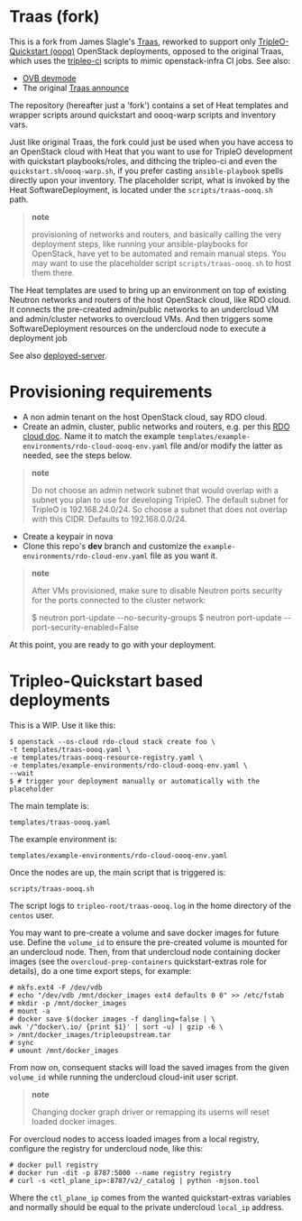 Traas (fork)
============

This is a fork from James Slagle's [Traas](https://github.com/slagle/traas),
reworked to support only
[TripleO-Quickstart (oooq)](https://github.com/openstack/tripleo-quickstart)
OpenStack deployments, opposed to the original Traas, which uses the
[tripleo-ci](https://github.com/openstack-infra/tripleo-ci) scripts to mimic
openstack-infra CI jobs. See also:

* [OVB devmode](https://docs.openstack.org/tripleo-quickstart/latest/devmode-ovb.html)
* The original [Traas announce](http://lists.openstack.org/pipermail/openstack-dev/2017-February/112993.html)

The repository (hereafter just a 'fork') contains a set of Heat templates and
wrapper scripts around quickstart and oooq-warp scripts and inventory vars.

Just like original Traas, the fork could just be used when you have access to
an OpenStack cloud with Heat that you want to use for TripleO development with
quickstart playbooks/roles, and dithcing the tripleo-ci and even the
`quickstart.sh`/`oooq-warp.sh`, if you prefer casting `ansible-playbook` spells
directly upon your inventory. The placeholder script, what is invoked by
the Heat SoftwareDeployment, is located under the `scripts/traas-oooq.sh` path.

> **note**
>
> provisioning of networks and routers, and basically calling the very
> deployment steps, like running your ansible-playbooks for OpenStack, have yet
> to be automated and remain manual steps. You may want to use the placeholder
> script `scripts/traas-oooq.sh` to host them there.

The Heat templates are used to bring up an environment on top of existing
Neutron networks and routers of the host OpenStack cloud, like RDO cloud. It
connects the pre-created admin/public networks to an undercloud VM and
admin/cluster networks to overcloud VMs. And then triggers some
SoftwareDeployment resources on the undercloud node to execute a deployment job

See also
[deployed-server](https://docs.openstack.org/tripleo-docs/latest/install/advanced_deployment/deployed_server.html).

Provisioning requirements
=========================

* A non admin tenant on the host OpenStack cloud, say RDO cloud.
* Create an admin, cluster, public networks and routers, e.g. per this
  [RDO cloud doc](https://docs.google.com/document/d/1bFEayAH7Mqi7zn7fpdMS3Zc-plOOnqoGqh7cDNjLxB8/edit#heading=h.2wr6dc75ub5y).
  Name it to match the example `templates/example-environments/rdo-cloud-oooq-env.yaml`
  file and/or modify the latter as needed, see the steps below.

> **note**
>
> Do not choose an admin network subnet that would overlap with a subnet you plan
> to use for developing TripleO. The default subnet for TripleO is 192.168.24.0/24.
> So choose a subnet that does not overlap with this CIDR. Defaults to 192.168.0.0/24.

* Create a keypair in nova
* Clone this repo's **dev** branch and customize the
 `example-environments/rdo-cloud-env.yaml` file as you want it.

> **note**
>
> After VMs provisioned, make sure to disable Neutron ports
> security for the ports connected to the cluster network:
>
>    $ neutron port-update --no-security-groups <id>
>    $ neutron port-update <id> --port-security-enabled=False

At this point, you are ready to go with your deployment.

Tripleo-Quickstart based deployments
====================================

This is a WIP. Use it like this:

    $ openstack --os-cloud rdo-cloud stack create foo \
    -t templates/traas-oooq.yaml \
    -e templates/traas-oooq-resource-registry.yaml \
    -e templates/example-environments/rdo-cloud-oooq-env.yaml \
    --wait
    $ # trigger your deployment manually or automatically with the placeholder

The main template is:

    templates/traas-oooq.yaml

The example environment is:

    templates/example-environments/rdo-cloud-oooq-env.yaml

Once the nodes are up, the main script that is triggered is:

    scripts/traas-oooq.sh

The script logs to `tripleo-root/traas-oooq.log` in the home directory of the
`centos` user.

You may want to pre-create a volume and save docker images for future use.
Define the ``volume_id`` to ensure the pre-created volume is mounted for
an undercloud node. Then, from that undercloud node containing docker images
(see the `overcloud-prep-containers` quickstart-extras role for details),
do a one time export steps, for example:

    # mkfs.ext4 -F /dev/vdb
    # echo "/dev/vdb /mnt/docker_images ext4 defaults 0 0" >> /etc/fstab
    # mkdir -p /mnt/docker_images
    # mount -a
    # docker save $(docker images -f dangling=false | \
    awk '/^docker\.io/ {print $1}' | sort -u) | gzip -6 \
    > /mnt/docker_images/tripleoupstream.tar
    # sync
    # umount /mnt/docker_images

From now on, consequent stacks will load the saved images from the given
`volume_id` while running the undercloud cloud-init user script.

> **note**
>
> Changing docker graph driver or remapping its userns will reset
> loaded docker images.

For overcloud nodes to access loaded images from a local registry,
configure the registry for undercloud node, like this:

    # docker pull registry
    # docker run -dit -p 8787:5000 --name registry registry
    # curl -s <ctl_plane_ip>:8787/v2/_catalog | python -mjson.tool

Where the `ctl_plane_ip` comes from the wanted quickstart-extras
variables and normally should be equal to the private undercloud
`local_ip` address.
